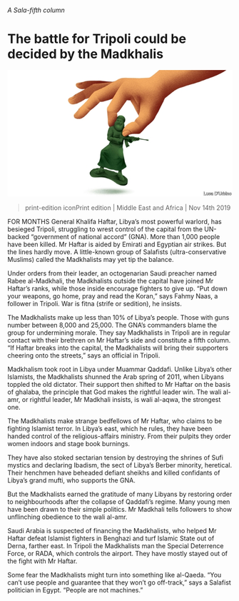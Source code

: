 ###### A Sala-fifth column

# The battle for Tripoli could be decided by the Madkhalis 

![image](images/20191116_MAD003_0.jpg) 

> print-edition iconPrint edition | Middle East and Africa | Nov 14th 2019 

FOR MONTHS General Khalifa Haftar, Libya’s most powerful warlord, has besieged Tripoli, struggling to wrest control of the capital from the UN-backed “government of national accord” (GNA). More than 1,000 people have been killed. Mr Haftar is aided by Emirati and Egyptian air strikes. But the lines hardly move. A little-known group of Salafists (ultra-conservative Muslims) called the Madkhalists may yet tip the balance. 

Under orders from their leader, an octogenarian Saudi preacher named Rabee al-Madkhali, the Madkhalists outside the capital have joined Mr Haftar’s ranks, while those inside encourage fighters to give up. “Put down your weapons, go home, pray and read the Koran,” says Fahmy Naas, a follower in Tripoli. War is fitna (strife or sedition), he insists. 

The Madkhalists make up less than 10% of Libya’s people. Those with guns number between 8,000 and 25,000. The GNA’s commanders blame the group for undermining morale. They say Madkhalists in Tripoli are in regular contact with their brethren on Mr Haftar’s side and constitute a fifth column. “If Haftar breaks into the capital, the Madkhalists will bring their supporters cheering onto the streets,” says an official in Tripoli. 

Madkhalism took root in Libya under Muammar Qaddafi. Unlike Libya’s other Islamists, the Madkhalists shunned the Arab spring of 2011, when Libyans toppled the old dictator. Their support then shifted to Mr Haftar on the basis of ghalaba, the principle that God makes the rightful leader win. The wali al-amr, or rightful leader, Mr Madkhali insists, is wali al-aqwa, the strongest one. 

The Madkhalists make strange bedfellows of Mr Haftar, who claims to be fighting Islamist terror. In Libya’s east, which he rules, they have been handed control of the religious-affairs ministry. From their pulpits they order women indoors and stage book burnings. 

They have also stoked sectarian tension by destroying the shrines of Sufi mystics and declaring Ibadism, the sect of Libya’s Berber minority, heretical. Their henchmen have beheaded defiant sheikhs and killed confidants of Libya’s grand mufti, who supports the GNA. 

But the Madkhalists earned the gratitude of many Libyans by restoring order to neighbourhoods after the collapse of Qaddafi’s regime. Many young men have been drawn to their simple politics. Mr Madkhali tells followers to show unflinching obedience to the wali al-amr. 

Saudi Arabia is suspected of financing the Madkhalists, who helped Mr Haftar defeat Islamist fighters in Benghazi and turf Islamic State out of Derna, farther east. In Tripoli the Madkhalists man the Special Deterrence Force, or RADA, which controls the airport. They have mostly stayed out of the fight with Mr Haftar. 

Some fear the Madkhalists might turn into something like al-Qaeda. “You can’t use people and guarantee that they won’t go off-track,” says a Salafist politician in Egypt. “People are not machines.” 

